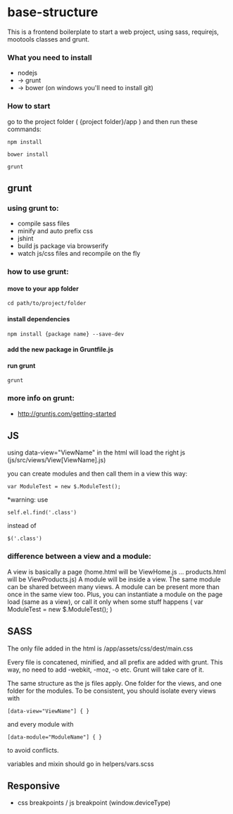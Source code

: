 base-structure
================================

This is a frontend boilerplate to start a web project, using sass, requirejs, mootools classes and grunt.

### What you need to install
  - nodejs
  -  -> grunt
  -  -> bower (on windows you'll need to install git)

### How to start

go to the project folder ( {project folder}/app ) and then run these commands:

    npm install

    bower install

    grunt



grunt
-------------------------
### using grunt to:
  - compile sass files
  - minify and auto prefix css
  - jshint
  - build js package via browserify
  - watch js/css files and recompile on the fly


### how to use grunt:

#### move to your app folder

    cd path/to/project/folder

#### install dependencies

    npm install {package name} --save-dev

#### add the new package in Gruntfile.js

#### run grunt

    grunt


### more info on grunt:
  - http://gruntjs.com/getting-started



JS
-------------------------

using data-view="ViewName" in the html will load the right js (js/src/views/View[ViewName].js)

you can create modules and then call them in a view this way:

    var ModuleTest = new $.ModuleTest();
    

*warning: use

    self.el.find('.class')

instead of

    $('.class')




### difference between a view and a module:

A view is basically a page (home.html will be ViewHome.js ... products.html will be ViewProducts.js)
A module will be inside a view. The same module can be shared between many views. A module can be present more than once in the same view too.
Plus, you can instantiate a module on the page load (same as a view), or call it only when some stuff happens ( var ModuleTest = new $.ModuleTest(); )



SASS
-------------------------

The only file added in the html is /app/assets/css/dest/main.css

Every file is concatened, minified, and all prefix are added with grunt. This way, no need to add -webkit, -moz, -o etc. Grunt will take care of it.

The same structure as the js files apply. One folder for the views, and one folder for the modules.
To be consistent, you should isolate every views with

    [data-view="ViewName"] { }

and every module with

	[data-module="ModuleName"] { }

to avoid conflicts.

variables and mixin should go in helpers/vars.scss



Responsive
-------------------------

- css breakpoints / js breakpoint (window.deviceType)